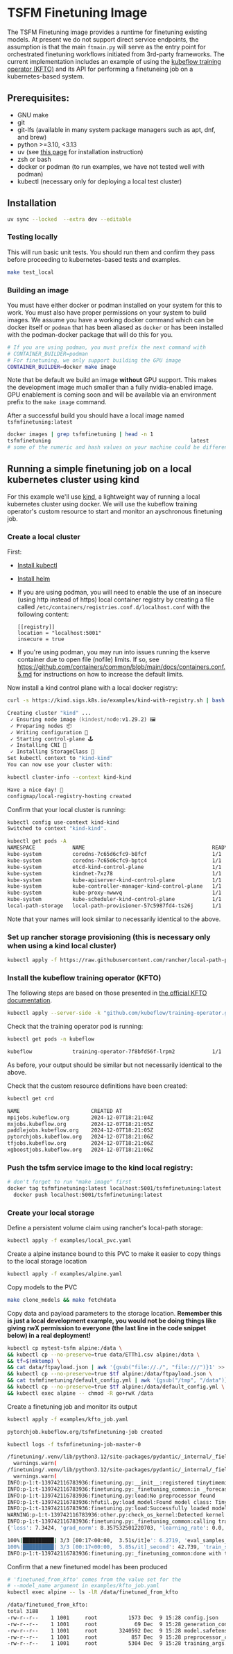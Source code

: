# TSFM Finetuning Image

The TSFM Finetuning image provides a runtime for finetuning existing models.
At present we do not support direct service endpoints, the assumption is that
the main `ftmain.py` will serve as the entry point for orchestrated finetuning
workflows initiated from 3rd-party frameworks.
The current implementation includes an example of using the [kubeflow 
training operator (KFTO)](https://github.com/kubeflow/training-operator) and its API for performing
a finetuneing job on a kubernetes-based system.

## Prerequisites:

- GNU make
- git
- git-lfs (available in many system package managers such as apt, dnf, and brew)
- python >=3.10, <3.13
- uv (see [this page](https://docs.astral.sh/uv/getting-started/installation/) for installation instruction)
- zsh or bash
- docker or podman (to run examples, we have not tested well with podman)
- kubectl (necessary only for deploying a local test cluster)

## Installation

```sh
uv sync --locked  --extra dev --editable
```

### Testing locally

This will run basic unit tests. You should run them and confirm they pass before
proceeding to kubernetes-based tests and examples.

```zsh
make test_local
```

### Building an image

You must have either docker or podman installed on your system for this to
work. You must also have proper permissions on your system to build images. We assume you have a working docker command which can be docker itself
or `podman` that has been aliased as `docker` or has been installed with the podman-docker package that will do this for you.

```zsh
# If you are using podman, you must prefix the next command with
# CONTAINER_BUILDER=podman
# For finetuning, we only support building the GPU image
CONTAINER_BUILDER=docker make image
```

Note that be default we build an image **without** GPU support. This makes the development image much smaller
than a fully nvidia-enabled image. GPU enablement is coming soon and will be available via an environment
prefix to the `make image` command.

After a successful build you should have a local image named
`tsfmfinetuning:latest`

```zsh
docker images | grep tsfmfinetuning | head -n 1
tsfmfinetuning                                             latest               df592dcb0533   46 seconds ago      1.49GB
# some of the numeric and hash values on your machine could be different
```

## Running a simple finetuning job on a local kubernetes cluster using kind

For this example we'll use [kind](https://kind.sigs.k8s.io/docs/user/quick-start/),
a lightweight way of running a local kubernetes cluster using docker. We will
use the kubeflow training operator's custom resource to start
and monitor an ayschronous finetuning job.

### Create a local cluster

First:

- [Install kubectl](https://kubernetes.io/docs/tasks/tools/)
- [Install helm](https://helm.sh/docs/intro/install/)
- If you are using podman, you will need to enable the use of an insecure (using http instead of https)
  local container registry by creating a file called `/etc/containers/registries.conf.d/localhost.conf`
  with the following content:

  ```
  [[registry]]
  location = "localhost:5001"
  insecure = true
  ```

- If you're using podman, you may run into issues running the kserve container due to
  open file (nofile) limits. If so,
  see https://github.com/containers/common/blob/main/docs/containers.conf.5.md
  for instructions on how to increase the default limits.

Now install a kind control plane with a local docker registry:

```zsh
curl -s https://kind.sigs.k8s.io/examples/kind-with-registry.sh | bash

Creating cluster "kind" ...
 ✓ Ensuring node image (kindest/node:v1.29.2) 🖼
 ✓ Preparing nodes 📦
 ✓ Writing configuration 📜
 ✓ Starting control-plane 🕹️
 ✓ Installing CNI 🔌
 ✓ Installing StorageClass 💾
Set kubectl context to "kind-kind"
You can now use your cluster with:

kubectl cluster-info --context kind-kind

Have a nice day! 👋
configmap/local-registry-hosting created
```

Confirm that your local cluster is running:

```zsh
kubectl config use-context kind-kind
Switched to context "kind-kind".
```

```zsh
kubectl get pods -A
NAMESPACE            NAME                                         READY   STATUS    RESTARTS   AGE
kube-system          coredns-7c65d6cfc9-b8fcf                     1/1     Running   0          16h
kube-system          coredns-7c65d6cfc9-bptc4                     1/1     Running   0          16h
kube-system          etcd-kind-control-plane                      1/1     Running   0          16h
kube-system          kindnet-7xz78                                1/1     Running   0          16h
kube-system          kube-apiserver-kind-control-plane            1/1     Running   0          16h
kube-system          kube-controller-manager-kind-control-plane   1/1     Running   0          16h
kube-system          kube-proxy-nwwvq                             1/1     Running   0          16h
kube-system          kube-scheduler-kind-control-plane            1/1     Running   0          16h
local-path-storage   local-path-provisioner-57c5987fd4-ts26j      1/1     Running   0          16h

```

Note that your names will look similar to necessarily identical to the above.

### Set up rancher storage provisioning (this is necessary only when using a kind local cluster)

```zsh
kubectl apply -f https://raw.githubusercontent.com/rancher/local-path-provisioner/v0.0.30/deploy/local-path-storage.yaml
```

### Install the kubeflow training operator (KFTO)

The following steps are based on those presented in [the official KFTO documentation](https://www.kubeflow.org/docs/components/training/installation/).

```zsh
kubectl apply --server-side -k "github.com/kubeflow/training-operator.git/manifests/overlays/standalone?ref=v1.8.1"
```

Check that the training operator pod is running:

```zsh
kubectl get pods -n kubeflow

kubeflow             training-operator-7f8bfd56f-lrpm2            1/1     Running   0          3m41s
```

As before, your output should be similar but not necessarily identical to the above.

Check that the custom resource definitions have been created:

```zsh
kubectl get crd

NAME                       CREATED AT
mpijobs.kubeflow.org       2024-12-07T18:21:04Z
mxjobs.kubeflow.org        2024-12-07T18:21:05Z
paddlejobs.kubeflow.org    2024-12-07T18:21:05Z
pytorchjobs.kubeflow.org   2024-12-07T18:21:06Z
tfjobs.kubeflow.org        2024-12-07T18:21:06Z
xgboostjobs.kubeflow.org   2024-12-07T18:21:06Z

```

### Push the tsfm service image to the kind local registry:

```zsh
# don't forget to run "make image" first
docker tag tsfmfinetuning:latest localhost:5001/tsfmfinetuning:latest
  docker push localhost:5001/tsfmfinetuning:latest
```

### Create your local storage

Define a persistent volume claim using rancher's local-path storage:

```sh
kubectl apply -f examples/local_pvc.yaml
```

Create a alpine instance bound to this PVC to make it easier to copy things to the local storage location

```sh
kubectl apply -f examples/alpine.yaml
```

Copy models to the PVC

```sh
make clone_models && make fetchdata
```

Copy data and payload parameters to the storage location. **Remember this is
just a local development example, you would not be doing things like
giving rwX permission to everyone (the last line in the code snippet below)
in a real deployment!**

```sh
kubectl cp mytest-tsfm alpine:/data \
&& kubectl cp --no-preserve=true data/ETTh1.csv alpine:/data \
&& tf=$(mktemp) \
&& cat data/ftpayload.json | awk '{gsub("file://./", "file:///")}1' >> $tf \
&& kubectl cp --no-preserve=true $tf alpine:/data/ftpayload.json \
&& cat tsfmfinetuning/default_config.yml | awk '{gsub("/tmp", "/data")}1' > $tf \
&& kubectl cp --no-preserve=true $tf alpine:/data/default_config.yml \
&& kubectl exec alpine -- chmod -R go+rwX /data
```

Create a finetuning job and monitor its output

```sh
kubectl apply -f examples/kfto_job.yaml

pytorchjob.kubeflow.org/tsfmfinetuning-job created
```

```sh
kubectl logs -f tsfmfinetuning-job-master-0

/finetuning/.venv/lib/python3.12/site-packages/pydantic/_internal/_fields.py:192: UserWarning: Field name "schema" in "ForecastingInferenceInput" shadows an attribute in parent "BaseInferenceInput"
  warnings.warn(
/finetuning/.venv/lib/python3.12/site-packages/pydantic/_internal/_fields.py:192: UserWarning: Field name "schema" in "ForecastingTuneInput" shadows an attribute in parent "BaseTuneInput"
  warnings.warn(
INFO:p-1:t-139742116783936:finetuning.py:__init__:registered tinytimemixer
INFO:p-1:t-139742116783936:finetuning.py:_finetuning_common:in _forecasting_tuning_workflow
INFO:p-1:t-139742116783936:finetuning.py:load:No preprocessor found
INFO:p-1:t-139742116783936:hfutil.py:load_model:Found model class: TinyTimeMixerForPrediction
INFO:p-1:t-139742116783936:finetuning.py:load:Successfully loaded model
WARNING:p-1:t-139742116783936:other.py:check_os_kernel:Detected kernel version 4.18.0, which is below the recommended minimum of 5.5.0; this can cause the process to hang. It is recommended to upgrade the kernel to the minimum version or higher.
INFO:p-1:t-139742116783936:finetuning.py:_finetuning_common:calling trainer.train
{'loss': 7.3424, 'grad_norm': 8.357532501220703, 'learning_rate': 0.0, 'epoch': 1.0}

100%|██████████| 3/3 [00:17<00:00,  3.51s/it]e': 6.2719, 'eval_samples_per_second': 119.581, 'eval_steps_per_second': 3.827, 'epoch': 1.0}
100%|██████████| 3/3 [00:17<00:00,  5.85s/it]_second': 42.739, 'train_steps_per_second': 0.171, 'train_loss': 7.342405319213867, 'epoch': 1.0}
INFO:p-1:t-139742116783936:finetuning.py:_finetuning_common:done with training
```

Confirm that a new finetuned model has been produced

```sh
# 'finetuned_from_kfto' comes from the value set for the
# --model_name argument in examples/kfto_job.yaml
kubectl exec alpine -- ls -lR /data/finetuned_from_kfto

/data/finetuned_from_kfto:
total 3188
-rw-r--r--    1 1001     root          1573 Dec  9 15:28 config.json
-rw-r--r--    1 1001     root            69 Dec  9 15:28 generation_config.json
-rw-r--r--    1 1001     root       3240592 Dec  9 15:28 model.safetensors
-rw-r--r--    1 1001     root           857 Dec  9 15:28 preprocessor_config.json
-rw-r--r--    1 1001     root          5304 Dec  9 15:28 training_args.bin

```
